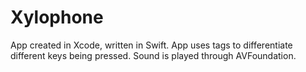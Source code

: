 # Xylophone
App created in Xcode, written in Swift. App uses tags to differentiate different keys being pressed. Sound is played through AVFoundation. 
